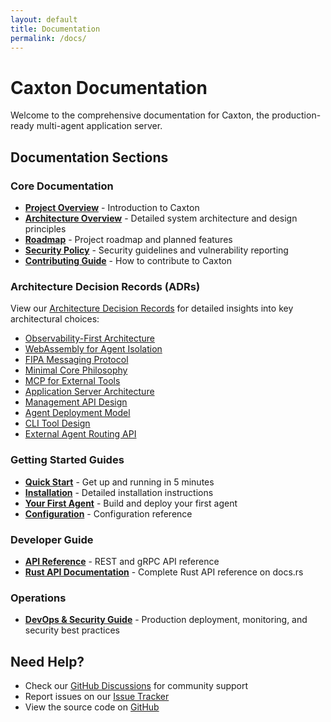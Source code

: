 ```yaml
---
layout: default
title: Documentation
permalink: /docs/
---
```


# Caxton Documentation

Welcome to the comprehensive documentation for Caxton, the production-ready multi-agent application server.

## Documentation Sections

### Core Documentation

- [**Project Overview**](/docs/README/) - Introduction to Caxton
- [**Architecture Overview**](/docs/ARCHITECTURE/) - Detailed system architecture and design principles
- [**Roadmap**](/docs/ROADMAP/) - Project roadmap and planned features
- [**Security Policy**](/docs/SECURITY/) - Security guidelines and vulnerability reporting
- [**Contributing Guide**](/docs/CONTRIBUTING/) - How to contribute to Caxton

### Architecture Decision Records (ADRs)

View our [Architecture Decision Records](/adr/) for detailed insights into key architectural choices:

- [Observability-First Architecture](/adr/0001-observability-first-architecture/)
- [WebAssembly for Agent Isolation](/adr/0002-webassembly-for-agent-isolation/)
- [FIPA Messaging Protocol](/adr/0003-fipa-messaging-protocol/)
- [Minimal Core Philosophy](/adr/0004-minimal-core-philosophy/)
- [MCP for External Tools](/adr/0005-mcp-for-external-tools/)
- [Application Server Architecture](/adr/0006-application-server-architecture/)
- [Management API Design](/adr/0007-management-api-design/)
- [Agent Deployment Model](/adr/0008-agent-deployment-model/)
- [CLI Tool Design](/adr/0009-cli-tool-design/)
- [External Agent Routing API](/adr/0010-external-agent-routing-api/)

### Getting Started Guides

- [**Quick Start**](/docs/getting-started/quickstart/) - Get up and running in 5 minutes
- [**Installation**](/docs/getting-started/installation/) - Detailed installation instructions
- [**Your First Agent**](/docs/getting-started/first-agent/) - Build and deploy your first agent
- [**Configuration**](/docs/getting-started/configuration/) - Configuration reference

### Developer Guide

- [**API Reference**](/docs/developer-guide/api-reference/) - REST and gRPC API reference
- [**Rust API Documentation**](https://docs.rs/caxton/latest/caxton/) - Complete Rust API reference on docs.rs

### Operations

- [**DevOps & Security Guide**](/docs/operations/devops-security-guide/) - Production deployment, monitoring, and security best practices

## Need Help?

- Check our [GitHub Discussions](https://github.com/jwilger/caxton/discussions) for community support
- Report issues on our [Issue Tracker](https://github.com/jwilger/caxton/issues)
- View the source code on [GitHub](https://github.com/jwilger/caxton)
